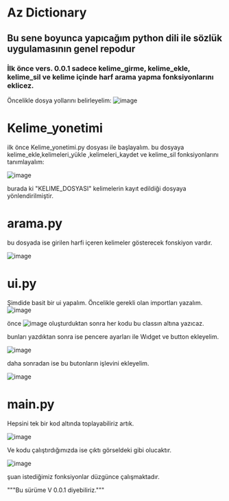# Az Dictionary

<h2>Bu sene boyunca yapıcağım python dili ile sözlük uygulamasının genel repodur</h2>

<h3>İlk önce vers. 0.0.1 sadece kelime_girme, kelime_ekle, kelime_sil ve kelime içinde harf arama yapma fonksiyonlarını eklicez.</h3>

Öncelikle dosya yollarını belirleyelim:
![image](https://github.com/user-attachments/assets/af63f594-62be-47ce-962c-d84e5f65d09b)


# Kelime_yonetimi
ilk önce Kelime_yonetimi.py dosyası ile başlayalım.
bu dosyaya kelime_ekle,kelimeleri_yükle ,kelimeleri_kaydet ve kelime_sil fonksiyonlarını tanımlayalım:

![image](https://github.com/user-attachments/assets/4037f556-5ee4-4eb3-a380-f939c5a63174)

burada ki "KELIME_DOSYASI" kelimelerin kayıt edildiği dosyaya yönlendirilmiştir.

# arama.py 
bu dosyada ise girilen harfi içeren kelimeler gösterecek fonskiyon vardır.

![image](https://github.com/user-attachments/assets/33a3eba3-7480-4a7a-aceb-60bd2d5de64b)

# ui.py
Şimdide basit bir ui yapalım.
Öncelikle gerekli olan importları yazalım.
![image](https://github.com/user-attachments/assets/98002dc6-41a2-47b1-8c88-304b1edbb6f7)

önce ![image](https://github.com/user-attachments/assets/86d45d85-adb4-4be5-a967-b25873ae9fc0) oluşturduktan sonra her kodu bu classın altına yazıcaz.

bunları yazdıktan sonra ise pencere ayarları ile Wıdget ve button ekleyelim.

![image](https://github.com/user-attachments/assets/66de16e6-0159-46a4-a2e2-69b0800306dd)

daha sonradan ise bu butonların işlevini ekleyelim.

![image](https://github.com/user-attachments/assets/370cfb69-d56b-454c-a989-2fe837986bd2)

# main.py
Hepsini tek bir kod altında toplayabiliriz artık.

![image](https://github.com/user-attachments/assets/474606e1-6973-4c9a-8e69-0ff52c26a3d1)


Ve kodu çalıştırdığımızda ise çıktı görseldeki gibi olucaktır.

![image](https://github.com/user-attachments/assets/74e742a2-1c60-4fd1-b1c4-af4140671c67)

şuan istediğimiz fonksiyonlar düzgünce çalışmaktadır.

"""Bu sürüme V 0.0.1 diyebiliriz."""




